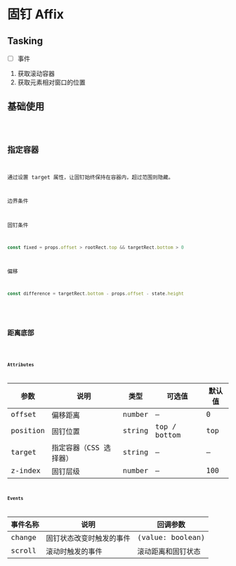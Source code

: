# 固钉 Affix

## Tasking

- [ ] 事件

1. 获取滚动容器
2. 获取元素相对窗口的位置

## 基础使用

<code src='./demos/basic.vue' />

## 指定容器

通过设置 target 属性，让固钉始终保持在容器内，超过范围则隐藏。

边界条件

固钉条件

```js
const fixed = props.offset > rootRect.top && targetRect.bottom > 0
```

偏移

```js
const difference = targetRect.bottom - props.offset - state.height
```

<code src="./demos/target.vue" />

## 距离底部

<code src='./demos/bottom.vue' />

### Attributes

| 参数     | 说明                   | 类型   | 可选值       | 默认值 |
| -------- | ---------------------- | ------ | ------------ | ------ |
| offset   | 偏移距离               | number | —            | 0      |
| position | 固钉位置               | string | top / bottom | top    |
| target   | 指定容器（CSS 选择器） | string | —            | —      |
| z-index  | 固钉层级               | number | —            | 100    |

### Events

| 事件名称 | 说明                     | 回调参数           |
| -------- | ------------------------ | ------------------ |
| change   | 固钉状态改变时触发的事件 | (value: boolean)   |
| scroll   | 滚动时触发的事件         | 滚动距离和固钉状态 |
